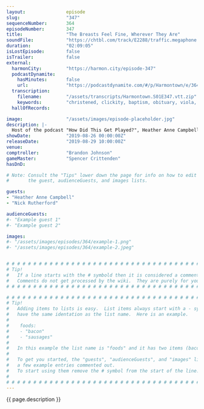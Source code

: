 ```yaml
---
layout:               episode
slug:                 "347"
sequenceNumber:       364
episodeNumber:        347
title:                "The Breasts Feel Fine, Wherever They Are"
soundFile:            "https://chtbl.com/track/E2288/traffic.megaphone.fm/STA1906132134.mp3?updated=1596574224"
duration:             "02:09:05"
isLostEpisode:        false
isTrailer:            false
external:
  harmonCity:         "https://harmon.city/episode-347"
  podcastDynamite:
    hasMinutes:       false
    url:              "https://podcastdynamite.com/#/p/Harmontown/e/364/347"
  transcription:
    filename:         "/assets/transcripts/Harmontown.S01E347.vtt.zip"
    keywords:         "christened, clickity, baptism, obituary, viola, peele, funt, catholics, playwright, sweatshirts, choo, mammogram, baptized, marie, orthodox, baptist, methodist, praying, confirmed, carrier, prank, heather, twilight, hahahaha, lutheran"
  hallOfRecords:      

image:                "/assets/images/episode-placeholder.jpg"
description: |-
  Host of the podcast "How Did This Get Played?", Heather Anne Campbell joins "Rick and Morty" writer Nick Rutherford to discuss their shared experiences writing for, regrettable video games, cancer, and their personal experiences with religion.
showDate:             "2019-08-26 00:00:00Z"
releaseDate:          "2019-08-29 10:00:00Z"
venue:                
comptroller:          "Brandon Johnson"
gameMaster:           "Spencer Crittenden"
hasDnD:               

# Note: Consult the "Tips" lower down the page for info on how to edit
#       the guest, audienceGuests, and images lists.

guests:
- "Heather Anne Campbell"
- "Nick Rutherford"

audienceGuests:
#- "Example guest 1"
#- "Example guest 2"

images:
#- "/assets/images/episodes/364/example-1.png"
#- "/assets/images/episodes/364/example-2.jpeg"


# # # # # # # # # # # # # # # # # # # # # # # # # # # # # # # # # # # # # # # # # # # # #
# Tip!
#   If a line starts with the # symbold then it is considered a comment.
#   Comments do not get processed by the wiki.  They are purely for your information.
# # # # # # # # # # # # # # # # # # # # # # # # # # # # # # # # # # # # # # # # # # # # #

# # # # # # # # # # # # # # # # # # # # # # # # # # # # # # # # # # # # # # # # # # # # #
# Tip!
#   Adding items to lists is easy.  List items always start with a - symbol and have
#   have the same identation as the list name.  Here is an example.
#
#    foods:
#    - "bacon"
#    - "sausages"
#
#   In this example the list name is "foods" and it has two items (bacon, and sausages).
#
#   To get you started, the "guests", "audienceGuests", and "images" lists below have
#   a few example entries commented out.
#   To start using them remove the # symbol from the start of the line.
#
# # # # # # # # # # # # # # # # # # # # # # # # # # # # # # # # # # # # # # # # # # # # #
---
```


<!-- The episode description will be rendered here -->
{{ page.description }}

<!-- Add your content BELOW here -->
<!-- vvvvvvvvvvvvvvvvvvvvvvvvvvv -->




<!-- ^^^^^^^^^^^^^^^^^^^^^^^^^^^ -->
<!-- Add your content ABOVE here -->

<!-- The episode gallery will be rendered here -->